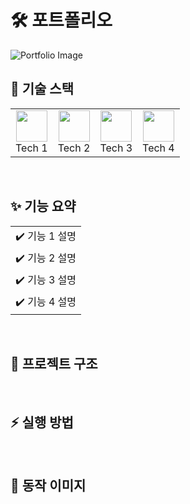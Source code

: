 <div align="left">
    <h1>🛠 포트폴리오</h1>
    <img src="https://github.com/user-attachments/assets/b6ae4188-8a4d-4572-868c-63af7a165176" alt="Portfolio Image">
    <br>
    <!-- 기술 스택 -->
    <h2>🚀 기술 스택</h2>
    <table>
        <tr>
            <td align="center"><img src="tech1.png" width="50"><br>Tech 1</td>
            <td align="center"><img src="tech2.png" width="50"><br>Tech 2</td>
            <td align="center"><img src="tech3.png" width="50"><br>Tech 3</td>
            <td align="center"><img src="tech4.png" width="50"><br>Tech 4</td>
        </tr>
    </table>
    <br>
</div>

<div align="left">
    <!-- 기능 요약 -->
    <h2>✨ 기능 요약</h2>
    <table>
        <tr>
            <td>✔️ 기능 1 설명</td>
        </tr>
        <tr>
            <td>✔️ 기능 2 설명</td>
        </tr>
        <tr>
            <td>✔️ 기능 3 설명</td>
        </tr>
        <tr>
            <td>✔️ 기능 4 설명</td>
        </tr>
    </table>
    <br>
</div>

<h2>📁 프로젝트 구조</h2>
<!-- 프로젝트 구조 내용은 이미지로 대체 예정 -->

<br>

<!-- 실행 방법 -->
<h2>⚡ 실행 방법</h2>
<!-- 실행 방법 내용은 이미지로 대체 예정 -->

<br>

<!-- 동작 이미지 -->
<h2>📸 동작 이미지</h2>
<!-- 동작 이미지 내용은 이미지로 대체 예정 -->

